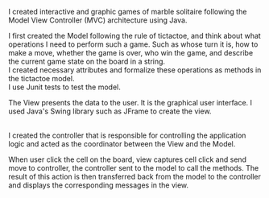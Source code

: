 I	created interactive and graphic games of marble solitaire following the Model View Controller (MVC) architecture using Java. 
<br />

I first created the Model following the rule of tictactoe, and think about what operations I need to perform such a game. Such as whose turn it is, how to make a move, whether the game is over, who win the game, and describe the current game state on the board in a string.
<br />
I created necessary attributes and formalize these operations as methods in the tictactoe model. 
<br />
I use Junit tests to test the model.
<br />

The View presents the data to the user. It is the graphical user interface. I used Java's Swing library such as JFrame to create the view.

<br />
I created the controller that is responsible for controlling the application logic and acted as the coordinator between the View and the Model.

When user click the cell on the board, view captures cell click and send move to controller, the controller sent to the model to call the methods. The result of this action is then transferred back from the model to the controller and displays the corresponding messages in the view.
